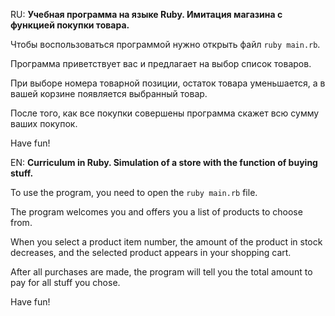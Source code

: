 RU: **Учебная программа на языке Ruby. Имитация магазина с функцией покупки товара.**

Чтобы воспользоваться программой нужно открыть файл `ruby main.rb`.

Программа приветствует вас и предлагает на выбор список товаров.

При выборе номера товарной позиции, остаток товара уменьшается, а в вашей корзине появляется выбранный товар.

После того, как все покупки совершены программа скажет всю сумму ваших покупок.

Have fun!

EN: **Curriculum in Ruby. Simulation of a store with the function of buying stuff.**

To use the program, you need to open the `ruby main.rb` file.

The program welcomes you and offers you a list of products to choose from.

When you select a product item number, the amount of the product in stock decreases, and the selected product appears in your shopping cart.

After all purchases are made, the program will tell you the total amount to pay for all stuff you chose. 

Have fun!
